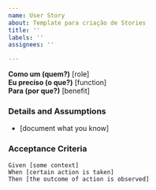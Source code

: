 ```yaml
---
name: User Story
about: Template para criação de Stories
title: ''
labels: ''
assignees: ''

---
```


**Como um (quem?)** [role]  
 **Eu preciso (o que?)** [function]  
 **Para (por que?)** [benefit]  
   
 ### Details and Assumptions
 * [document what you know]
   
 ### Acceptance Criteria  
   
 ```gherkin
 Given [some context]
 When [certain action is taken]
 Then [the outcome of action is observed]
 ```

